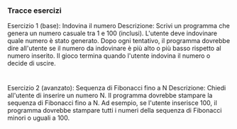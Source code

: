 <h3 align="left"> Tracce esercizi </h3>
<p align="left"> Esercizio 1 (base): Indovina il numero
Descrizione: Scrivi un programma che genera un numero casuale tra 1 e 100 (inclusi). L'utente deve indovinare quale numero è stato generato. Dopo ogni tentativo, il programma dovrebbe dire all'utente se il numero da indovinare è più alto o più basso rispetto al numero inserito. Il gioco termina quando l'utente indovina il numero o decide di uscire.

#

Esercizio 2 (avanzato): Sequenza di Fibonacci fino a N
Descrizione: Chiedi all'utente di inserire un numero N. Il programma dovrebbe stampare la sequenza di Fibonacci fino a N. Ad esempio, se l'utente inserisce 100, il programma dovrebbe stampare tutti i numeri della sequenza di Fibonacci minori o uguali a 100. </p>
